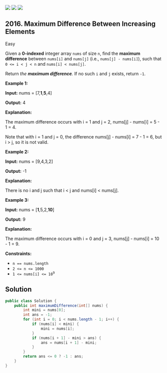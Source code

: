 [![](https://img.shields.io/github/stars/javadev/LeetCode-in-Java?label=Stars&style=flat-square)](https://github.com/javadev/LeetCode-in-Java)
[![](https://img.shields.io/github/forks/javadev/LeetCode-in-Java?label=Fork%20me%20on%20GitHub%20&style=flat-square)](https://github.com/javadev/LeetCode-in-Java/fork)
[![](https://img.shields.io/badge/-LeetCode%20in%20Kotlin-blue?style=flat-square)](https://github.com/javadev/LeetCode-in-Kotlin)

## 2016\. Maximum Difference Between Increasing Elements

Easy

Given a **0-indexed** integer array `nums` of size `n`, find the **maximum difference** between `nums[i]` and `nums[j]` (i.e., `nums[j] - nums[i]`), such that `0 <= i < j < n` and `nums[i] < nums[j]`.

Return _the **maximum difference**._ If no such `i` and `j` exists, return `-1`.

**Example 1:**

**Input:** nums = [7,**1**,**5**,4]

**Output:** 4

**Explanation:**

The maximum difference occurs with i = 1 and j = 2, nums[j] - nums[i] = 5 - 1 = 4.

Note that with i = 1 and j = 0, the difference nums[j] - nums[i] = 7 - 1 = 6, but i > j, so it is not valid.

**Example 2:**

**Input:** nums = [9,4,3,2]

**Output:** -1

**Explanation:**

There is no i and j such that i < j and nums[i] < nums[j].

**Example 3:**

**Input:** nums = [**1**,5,2,**10**]

**Output:** 9

**Explanation:**

The maximum difference occurs with i = 0 and j = 3, nums[j] - nums[i] = 10 - 1 = 9.

**Constraints:**

*   `n == nums.length`
*   `2 <= n <= 1000`
*   <code>1 <= nums[i] <= 10<sup>9</sup></code>

## Solution

```java
public class Solution {
    public int maximumDifference(int[] nums) {
        int mini = nums[0];
        int ans = -1;
        for (int i = 0; i < nums.length - 1; i++) {
            if (nums[i] < mini) {
                mini = nums[i];
            }
            if (nums[i + 1] - mini > ans) {
                ans = nums[i + 1] - mini;
            }
        }
        return ans <= 0 ? -1 : ans;
    }
}
```